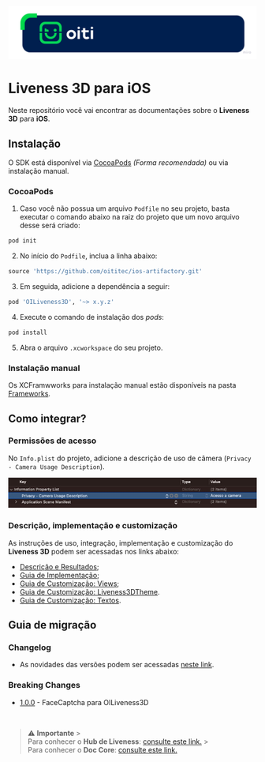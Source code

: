 <p align="center">
 <img src="https://raw.githubusercontent.com/oititec/flutter-liveness3d-bridge/main/Documentation/imgs/OitiHeader.png"/>
</p>

# Liveness 3D para iOS

Neste repositório você vai encontrar as documentações sobre o **Liveness 3D** para **iOS**.

## Instalação

O SDK está disponível via [CocoaPods](https://cocoapods.org/about) _(Forma recomendada)_ ou via instalação manual.

### CocoaPods

1. Caso você não possua um arquivo `Podfile` no seu projeto, basta executar o comando abaixo na raiz do projeto que um novo arquivo desse será criado:

```rb
pod init
```

2. No início do `Podfile`, inclua a linha abaixo:

```rb
source 'https://github.com/oititec/ios-artifactory.git'
```

3. Em seguida, adicione a dependência a seguir:

```rb
pod 'OILiveness3D', '~> x.y.z'
```

4. Execute o comando de instalação dos _pods_:

```rb
pod install
```

5. Abra o arquivo `.xcworkspace` do seu projeto.

### Instalação manual

Os XCFramwworks para instalação manual estão disponíveis na pasta [Frameworks](/Frameworks).

## Como integrar?

### Permissões de acesso

No `Info.plist` do projeto, adicione a descrição de uso de câmera (`Privacy - Camera Usage Description`).

![Instalação 4](Documentation/Images/info_plist_camera_permission.jpg)

### Descrição, implementação e customização

As instruções de uso, integração, implementação e customização do **Liveness 3D** podem ser acessadas nos links abaixo:

- [Descrição e Resultados](Documentation/About/Description.md);
- [Guia de Implementação](Documentation/About/Usage.md);
- [Guia de Customização: Views](Documentation/Customization/CustomViews.md);
- [Guia de Customização: Liveness3DTheme](Documentation/Customization/Liveness3DTheme.md).
- [Guia de Customização: Textos](Documentation/Customization/CustomTexts.md).

## Guia de migração

### Changelog

- As novidades das versões podem ser acessadas [neste link](Documentation/MigrationGuide/Changelog/1.0.0.md).

### Breaking Changes

- [1.0.0](Documentation/MigrationGuide/BreakingChanges/1.0.0.md) - FaceCaptcha para OILiveness3D

<br/>

> ⚠️ **Importante** > <br/>Para conhecer o **Hub de Liveness**: [consulte este link.](https://devcenter.certiface.io/docs/hub-de-liveness) > <br/>Para conhecer o **Doc Core**: [consulte este link.](https://devcenter.certiface.io/docs/doc-core)
